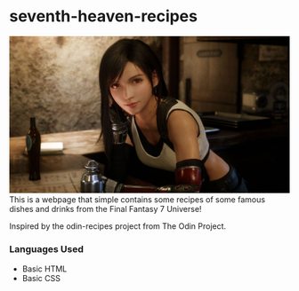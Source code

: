 # seventh-heaven-recipes

![Picture of Tifa at Seventh Heaven](./images/tifa.jpg)
This is a webpage that simple contains some recipes of some famous dishes and drinks from the Final Fantasy 7 Universe!

Inspired by the odin-recipes project from The Odin Project.

### Languages Used

- Basic HTML
- Basic CSS
